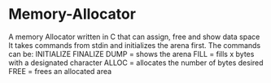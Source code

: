 # Memory-Allocator
A memory Allocator written in C that can assign, free and show data space
It takes commands from stdin and initializes the arena first. The commands can be:
INITIALIZE
FINALIZE
DUMP = shows the arena
FILL = fills x bytes with a designated character
ALLOC = allocates the number of bytes desired
FREE = frees an allocated area
